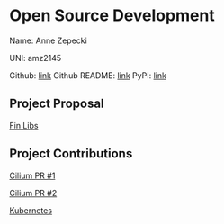 # Open Source Development

Name: Anne Zepecki

UNI: amz2145

Github: [link](https://github.com/azepecki)
Github README: [link](https://github.com/azepecki/azepecki/blob/main/README.md)
PyPI: [link](https://pypi.org/user/azepecki/)

## Project Proposal

[Fin Libs](../projects/python/fin-libs.md)

## Project Contributions

[Cilium PR #1](https://github.com/cilium/cilium/pull/24568)

[Cilium PR #2](https://github.com/cilium/cilium/pull/25240)

[Kubernetes](../projects/golang/kubernetes.md)
